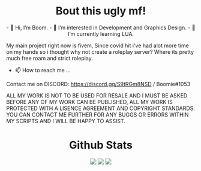 <h1 align="center">Bout this ugly mf!</h1>
<p align="center">- 👋 Hi, I’m Boom.
- 👀 I’m interested in Development and Graphics Design.
- 🌱 I’m currently learning LUA.

My main project right now is fivem, Since covid hit i've had alot more time on my hands so i thought why not create a roleplay server? Where its pretty much free roam and strict roleplay.

- 📫 How to reach me ...

Contact me on DISCORD: https://discord.gg/S9tRGm8NSD / Boomie#1053

ALL MY WORK IS NOT TO BE USED FOR RESALE AND I MUST BE ASKED BEFORE ANY OF MY WORK CAN BE PUBLISHED, ALL MY WORK IS PROTECTED WITH A LISENCE AGREEMENT AND COPYRIGHT STANDARDS.
YOU CAN CONTACT ME FURTHER FOR ANY BUGGS OR ERRORS WITHIN MY SCRIPTS AND I WILL BE HAPPY TO ASSIST.</p>

<h1 align="center">Github Stats</h1>

<p align="center">

<img src="https://github-readme-stats.vercel.app/api?username=Boom1053&count_private=true&include_all_commits=true&show_icons=true&theme=omni&custom_title=Boomie's Stats"/>

<img src="https://github-readme-stats.vercel.app/api/top-langs/?username=Boom1053">

<img src="https://komarev.com/ghpvc/?username=Boom1053V&style=flat-square"/>

</p>

<!---
THIS IS A READ ME FILED AND IS ALSO ACTING AS A COPYRIGHT ACT OF 2021 USCR Laws
--->
